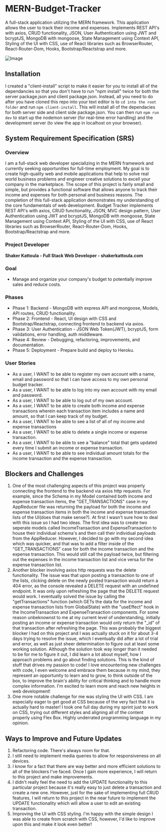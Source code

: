 # MERN-Budget-Tracker
A full-stack application utilizing the MERN framework. This application allows the user to track their income and expenses. Implements REST API's with axios, CRUD functionality, JSON, User Authentication using JWT and bcryptJS, MongoDB with mongoose, State Management using Context API, Styling of the UI with CSS, use of React libraries such as BrowserRouter, React-Router-Dom, Hooks, Bootstrap/Reactstrap and more. 

![Image](https://github.com/smkattoula/smkattoula.github.io/blob/master/assets/img/portfolio/BudgetTrackerPic.png)

## Installation 
I created a "client-install" script to make it easier for you to install all of the dependancies so that you don't have to run "npm install" twice for both the server package.json and client package.json. Instead, all you need to do after you have cloned this repo into your text editor is to `cd into the root folder` and run `npm client-install`. This will install all of the dependacies for both server side and client side package.json. You can then run `npm run dev` to start up the nodemon server (for real-time error handling) and the development server (to view the app in localhost on your browser).

## System Requirement Specification (SRS)
### Overview
I am a full-stack web developer specializing in the MERN framework and currently seeking opportunities for full-time employment. My goal is to create high-quality web and mobile applications that help to solve real world business problems and engineer creative solutions to excell your company in the marketplace. The scope of this project is fairly small and simple, but provides a functional software that allows anyone to track their income and expenses for both personal and business reasons. The completion of this full-stack application demonstrates my understanding of the core fundamentals of web development. Budget Tracker implements REST API's with axios, CRUD functionality, JSON, MVC design pattern, User Authentication using JWT and bcryptJS, MongoDB with mongoose, State Management using Context API, Styling of the UI with CSS, use of React libraries such as BrowserRouter, React-Router-Dom, Hooks, Bootstrap/Reactstrap and more. 

### Project Developer

**Shaker Kattoula - Full Stack Web Developer - shakerkattoula.com**

### Goal
* Manage and organize your company's budget to potentially improve sales and reduce costs.

### Phases
* Phase 1: Backend - MongoDB with express API and mongoose, Models, API routes, CRUD functionality.
* Phase 2: Frontend - React, UI design with CSS and Bootstrap/Reactstrap, connecting frontend to backend via axios.
* Phase 3: User Authentication - JSON Web Token(JWT), bcryptJS, form validations, error handling, auth middleware.
* Phase 4: Review - Debugging, refactoring, improvements, and documentation.
* Phase 5: Deployment - Prepare build and deploy to Heroku.

### User Stories
* As a user, I WANT to be able to register my own account with a name, email and password so that I can have access to my own personal budget tracker.
* As a user, I WANT to be able to log into my own account with my email and password.
* As a user, I WANT to be able to log out of my own account.
* As a user, I WANT to be able to create both income and expense transactions wherein each transaction item includes a name and amount, so that I can keep track of my budget.
* As a user, I WANT to be able to see a list of all of my income and expense transactions
* As a user, I WANT to be able to delete a single income or expense transaction.
* As a user, I WANT to be able to see a "balance" total that gets updated every time I submit an income or expense transaction.
* As a user, I WANT to be able to see individual amount totals for the income transaction and the expense transaction.

## Blockers and Challenges
1) One of the most challenging aspects of this project was properly connecting the frontend to the backend via axios http requests. For example, since the Schema in my Model contained both income and expense transaction items, the "GET_TRANSACTIONS" case in my AppReducer file was returning the payload for both the income and expense transaction items in both the income and expense transaction lists of the UI(does that make sense?). At first I wasn't sure how to deal with this issue so I had two ideas. The first idea was to create two seperate models called IncomeTransaction and ExpenseTransaction to house their individual schema's and then call their individual payloads from the AppReducer. However, I decided to go with my second idea which was quicker, and that was to add a filter inside of the "GET_TRANSACTIONS" case for both the income transaction and the expense transaction. This would still call the payload twice, but filtering out the expenses in the income transaction list and vice versa for the expense transaction list. 
2) Another blocker involving axios http requests was the delete functionality. The issue was that upon posting a transaction to one of the lists, clicking delete on the newly posted transaction would return a 404 error, as the console revealed a DELETE request with an undefined endpoint. It was only upon refreshing the page that the DELETE request would work. I eventually solved the issue by calling the "getTransactions" function (which GETs the data for the income and expense transaction lists from GlobalState) with the "useEffect" hook in the IncomeTransaction and ExpenseTransaction components. For some reason unbeknownst to me at my current level of understanding, initially posting an income or expense transaction would only return the "_id" of that transaction after refreshing the page. This was probably the biggest blocker I had on this project and I was actually stuck on it for about 3-4 days trying to resolve the issue, which I eventually did after a lot of trial and error, as well as just sheer determination to figure out at least some working solution. Although the solution took way longer than it needed to be for me to figure it out, I did learn a lot about myself, how I approach problems and go about finding solutions. This is the kind of stuff that drives my passion to code! I love encountering new challenges with code, I even welcome and embrace them because in my mind, they represent an opportunity to learn and to grow, to think outside of the box, to improve the brain's ability for critical thinking and to handle more complex information. I'm excited to learn more and reach new heights in web development!
3) One more notable challenge for me was styling the UI with CSS. I am especially eager to get good at CSS because of the very fact that it is actually hard to master! I took one full day during my sprint just to work on CSS, trying out different styles and aligning all of the content properly using Flex Box. Highly underrated programming language in my opinion. 

## Ways to Improve and Future Updates
1) Refactoring code. There's always room for that.
2) I still need to implement media queries to allow for responsiveness on all devices.
3) I know for a fact that there are way better and more efficient solutions to all of the blockers I've faced. Once I gain more experience, I will return to this project and make improvements. 
4) I didn't really feel the need to add the UPDATE functionality to this particular project because it's really easy to just delete a transaction and create a new one. However, just for the sake of implementing full CRUD features, I will return to this project in the near future to implement the UPDATE functionality which will allow a user to edit an existing transaction. 
5) Improving the UI with CSS styling. I'm happy with the simple design I was able to create from scratch with CSS, however, I'd like to improve upon this and make it look even better! 
